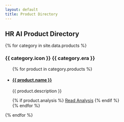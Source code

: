 ```yaml
---
layout: default
title: Product Directory
---
```


<main class="main-content">
    <section class="section">
        <h2>HR AI Product Directory</h2>
        {% for category in site.data.products %}
        <div class="product-category">
            <h3>{{ category.icon }} {{ category.era }}</h3>
            <ul class="product-list">
                {% for product in category.products %}
                <li>
                    <h4><a href="{{ product.url }}">{{ product.name }}</a></h4>
                    <p>{{ product.description }}</p>
                    {% if product.analysis %}
                    <a href="{{ product.analysis | relative_url }}">Read Analysis</a>
                    {% endif %}
                </li>
                {% endfor %}
            </ul>
        </div>
        {% endfor %}
    </section>
</main>
